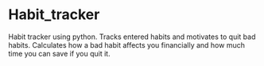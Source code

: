 # Habit_tracker
Habit tracker using python.
Tracks entered habits and motivates to quit bad habits.
Calculates how a bad habit affects you financially and how much time you can save if you quit it.
